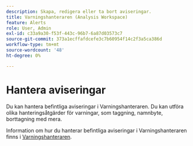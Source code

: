 ```yaml
---
description: Skapa, redigera eller ta bort aviseringar.
title: Varningshanteraren (Analysis Workspace)
feature: Alerts
role: User, Admin
exl-id: c33a9a30-f53f-443c-96b7-6a87d03573c7
source-git-commit: 373a1ecffafdcefe3c7b60954f14c2f3a5ca386d
workflow-type: tm+mt
source-wordcount: '48'
ht-degree: 0%

---
```



# Hantera aviseringar

Du kan hantera befintliga aviseringar i Varningshanteraren. Du kan utföra olika hanteringsåtgärder för varningar, som taggning, namnbyte, borttagning med mera.

Information om hur du hanterar befintliga aviseringar i Varningshanteraren finns i [Varningshanteraren](/help/components/c-alerts/alert-manager.md).
